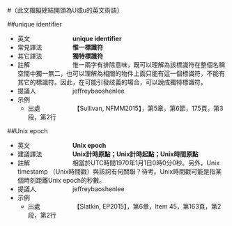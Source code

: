#（此文檔擬總結開頭為U或u的英文術語）

##unique identifier

* 英文　　　　　　　**unique identifier**
* 常見譯法　　　　　**惟一標識符**
* 其它譯法　　　　　**獨特標識符**
* 註解　　　　　　　惟一兩字有排除意味，既可以理解為該標識符在整個名稱空間中獨一無二，也可以理解為相關的物件上面只能有這一個標識符，不能有其它的標識符。因此，在可能引發歧義的場合，可以說成獨特標識符。
* 提議人　　　　　　jeffreybaoshenlee
* 示例
  * 出處　　　　　　【Sullivan, NFMM2015】，第5章，第6節，175頁，第3段，第2行

##Unix epoch

* 英文　　　　　　　**Unix epoch**
* 建議譯法　　　　　**Unix計時原點；Unix計時起點；Unix時間原點**
* 註解　　　　　　　相當於UTC時間1970年1月1日0時0分0秒。另外，Unix timestamp （Unix時間戳）與該詞有何關聯？待考。Unix時間戳可能是指某個時刻距離Unix epoch的秒數。
* 提議人　　　　　　jeffreybaoshenlee
* 示例
  * 出處　　　　　　【Slatkin, EP2015】，第6章，Item 45，第163頁，第2段，第2行
